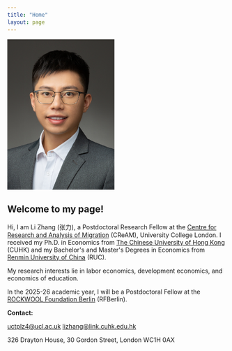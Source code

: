 ```yaml
---
title: "Home"
layout: page
---
```


<img src="/profile_picture_small.JPG" width="246" height="344.5">

## Welcome to my page!

Hi, I am Li Zhang (张力), a Postdoctoral Research Fellow at the [Centre for Research and Analysis of Migration](https://cream-migration.org) (CReAM), University College London. I received my Ph.D. in Economics from [The Chinese University of Hong Kong](https://www.econ.cuhk.edu.hk) (CUHK) and my Bachelor's and Master's Degrees in Economics from [Renmin University of China](https://ae.ruc.edu.cn) (RUC).

My research interests lie in labor economics, development economics, and economics of education. 
    
In the 2025-26 academic year, I will be a Postdoctoral Fellow at the [ROCKWOOL Foundation Berlin](https://www.rfberlin.com) (RFBerlin).
    
**Contact:**

[uctplz4@ucl.ac.uk](mailto:uctplz4@ucl.ac.uk)
[lizhang@link.cuhk.edu.hk](mailto:lizhang@link.cuhk.edu.hk)
    
326 Drayton House, 30 Gordon Street, London WC1H 0AX

